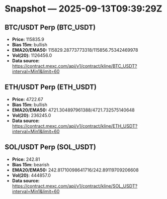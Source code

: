 # Snapshot — 2025-09-13T09:39:29Z

## BTC/USDT Perp (BTC_USDT)
- **Price:** 115835.9
- **Bias 15m:** bullish
- **EMA20/EMA50:** 115829.28773773318/115856.75342469978
- **Vol(20):** 1126456.0
- **Data source:** https://contract.mexc.com/api/v1/contract/kline/BTC_USDT?interval=Min1&limit=60

## ETH/USDT Perp (ETH_USDT)
- **Price:** 4722.67
- **Bias 15m:** bullish
- **EMA20/EMA50:** 4721.304897961388/4721.732575140648
- **Vol(20):** 236245.0
- **Data source:** https://contract.mexc.com/api/v1/contract/kline/ETH_USDT?interval=Min1&limit=60

## SOL/USDT Perp (SOL_USDT)
- **Price:** 242.81
- **Bias 15m:** bearish
- **EMA20/EMA50:** 242.81710098641716/242.89119709206608
- **Vol(20):** 444857.0
- **Data source:** https://contract.mexc.com/api/v1/contract/kline/SOL_USDT?interval=Min1&limit=60
